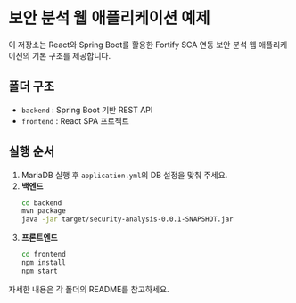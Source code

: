 # 보안 분석 웹 애플리케이션 예제

이 저장소는 React와 Spring Boot를 활용한 Fortify SCA 연동 보안 분석 웹 애플리케이션의 기본 구조를 제공합니다.

## 폴더 구조
- `backend` : Spring Boot 기반 REST API
- `frontend` : React SPA 프로젝트

## 실행 순서
1. MariaDB 실행 후 `application.yml`의 DB 설정을 맞춰 주세요.
2. **백엔드**
   ```bash
   cd backend
   mvn package
   java -jar target/security-analysis-0.0.1-SNAPSHOT.jar
   ```
3. **프론트엔드**
   ```bash
   cd frontend
   npm install
   npm start
   ```

자세한 내용은 각 폴더의 README를 참고하세요.
